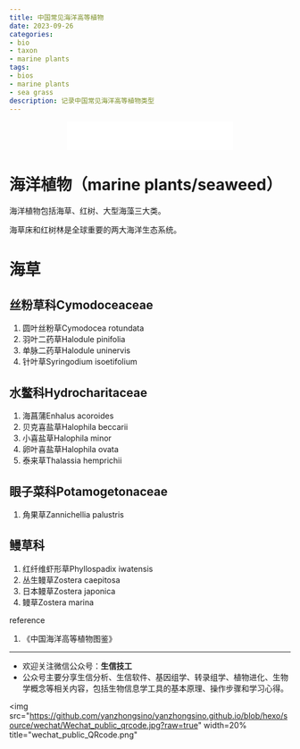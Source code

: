 ```yaml
---
title: 中国常见海洋高等植物
date: 2023-09-26
categories: 
- bio
- taxon
- marine plants
tags:
- bios
- marine plants
- sea grass
description: 记录中国常见海洋高等植物类型
---
```


<div align="middle"><iframe frameborder="no" border="0" marginwidth="0" marginheight="0" width=298 height=52 src="//music.163.com/outchain/player?type=2&id=1304261116&auto=1&height=32"></iframe></div>

# 海洋植物（marine plants/seaweed）
海洋植物包括海草、红树、大型海藻三大类。

海草床和红树林是全球重要的两大海洋生态系统。

# 海草
## 丝粉草科Cymodoceaceae
1. 圆叶丝粉草Cymodocea rotundata
2. 羽叶二药草Halodule pinifolia
3. 单脉二药草Halodule uninervis
4. 针叶草Syringodium isoetifolium

## 水鳖科Hydrocharitaceae
1. 海菖蒲Enhalus acoroides
2. 贝克喜盐草Halophila beccarii
3. 小喜盐草Halophila minor
4. 卵叶喜盐草Halophila ovata
5. 泰来草Thalassia hemprichii

## 眼子菜科Potamogetonaceae
1. 角果草Zannichellia palustris

## 鳗草科
1. 红纤维虾形草Phyllospadix iwatensis
2. 丛生鳗草Zostera caepitosa
3. 日本鳗草Zostera japonica
4. 鳗草Zostera marina



reference
1. 《中国海洋高等植物图鉴》

-------

- 欢迎关注微信公众号：**生信技工**
- 公众号主要分享生信分析、生信软件、基因组学、转录组学、植物进化、生物学概念等相关内容，包括生物信息学工具的基本原理、操作步骤和学习心得。

<img src="https://github.com/yanzhongsino/yanzhongsino.github.io/blob/hexo/source/wechat/Wechat_public_qrcode.jpg?raw=true" width=20% title="wechat_public_QRcode.png" 